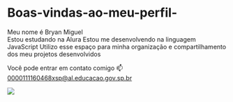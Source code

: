 # Boas-vindas-ao-meu-perfil-
Meu nome é Bryan Miguel  
Estou estudando na Alura
Estou me desenvolvendo na linguagem JavaScript
Utilizo esse espaço para minha organização e compartilhamento dos meu projetos desenvolvidos

Você pode entrar em contato comigo 📫 0000111160468xsp@al.educacao.gov.sp.br  

![](https://images.app.goo.gl/MAUHeRJs4GMV67YeA)
